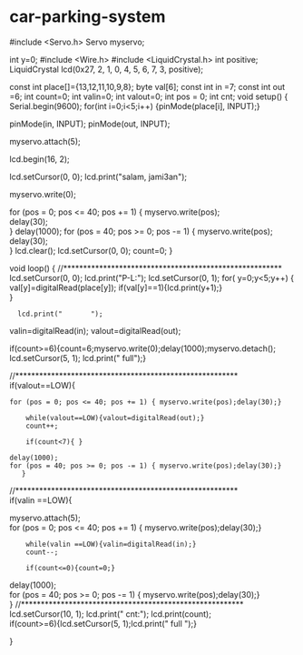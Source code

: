 # car-parking-system
#include <Servo.h>
Servo myservo;

int y=0; 
#include <Wire.h> 
#include <LiquidCrystal.h>
int positive;
LiquidCrystal lcd(0x27, 2, 1, 0, 4, 5, 6, 7, 3, positive);

const int place[]={13,12,11,10,9,8};
byte val[6];
const int in    =7;
const int out   =6;
int count=0;
int valin=0;
int valout=0;
int pos = 0; 
int cnt;
void setup() {
  Serial.begin(9600);
  for(int i=0;i<5;i++)
     {pinMode(place[i], INPUT);}  
     
  pinMode(in, INPUT);
  pinMode(out, INPUT);
  
  myservo.attach(5); 
  
  lcd.begin(16, 2);
  
  lcd.setCursor(0, 0);
  lcd.print("salam, jami3an");
  
  myservo.write(0);
  
  for (pos = 0; pos <= 40; pos += 1) { 
    myservo.write(pos);              
    delay(30);                       
  }
  delay(1000);
  for (pos = 40; pos >= 0; pos -= 1) { 
    myservo.write(pos);             
    delay(30);                       
  }
  lcd.clear();
  lcd.setCursor(0, 0);
  count=0;
}

void loop() {
 //******************************************************* 
  lcd.setCursor(0, 0);
  lcd.print("P-L:");
  lcd.setCursor(0, 1);
  for( y=0;y<5;y++)
     {      
      val[y]=digitalRead(place[y]);
      if(val[y]==1){lcd.print(y+1);}            
      }
       
      lcd.print("       ");        
  valin=digitalRead(in);
  valout=digitalRead(out);
 
  if(count>=6){count=6;myservo.write(0);delay(1000);myservo.detach();
              lcd.setCursor(5, 1);
              lcd.print("       full");}
  
 //******************************************************** 
  if(valout==LOW){
    
 
    for (pos = 0; pos <= 40; pos += 1) { myservo.write(pos);delay(30);}
    
        while(valout==LOW){valout=digitalRead(out);}
        count++;
               
        if(count<7){ }
        
    delay(1000);     
    for (pos = 40; pos >= 0; pos -= 1) { myservo.write(pos);delay(30);}
       }
//********************************************************       
  if(valin ==LOW){
    
  myservo.attach(5);   
  for (pos = 0; pos <= 40; pos += 1) { myservo.write(pos);delay(30);}
  
        while(valin ==LOW){valin=digitalRead(in);}
        count--;
        
        if(count<=0){count=0;}
        
  delay(1000);      
  for (pos = 40; pos >= 0; pos -= 1) { myservo.write(pos);delay(30);}        
        }
//********************************************************        
  lcd.setCursor(10, 1);
  lcd.print(" cnt:");
  lcd.print(count);  
  if(count>=6){lcd.setCursor(5, 1);lcd.print("       full   ");}

}
